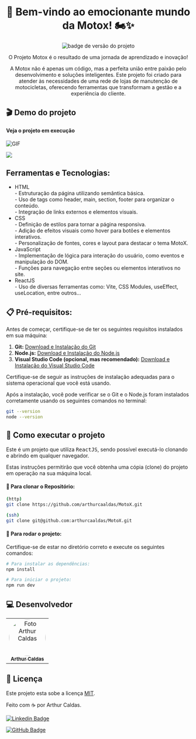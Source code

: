 <h1 align="center" id="-sobre-o-projeto">📝 Bem-vindo ao emocionante mundo da Motox! 🏍️✨</h1>
<p align="center">
  <img src="https://img.shields.io/badge/version-1.0.0-green" alt="badge de versão do projeto"/>
</p>

<p align="center">
  O Projeto Motox é o resultado de uma jornada de aprendizado e inovação!
</p>

<p align="center">
  A Motox não é apenas um código, mas a perfeita união entre paixão pelo desenvolvimento e soluções inteligentes. Este projeto foi criado para atender às necessidades de uma rede de lojas de manutenção de motocicletas, oferecendo ferramentas que transformam a gestão e a experiência do cliente.
</p>

<h2 id="-demo-do-projeto">🎬 Demo do projeto</h2>

<h4>Veja o projeto em execução</h4>

![GIF](src\assets\gif\movie.gif)

<a href="#" target="_blank">
  <img src="https://img.shields.io/badge/Acessar%20Projeto%20-%20web-green">
</a>

<h2 id="-tecnologias">Ferramentas e Tecnologias:</h2>
<ul>
  <li>HTML</li>
    - Estruturação da página utilizando semântica básica.<br>
    - Uso de tags como header, main, section, footer para organizar o conteúdo.<br>
    - Integração de links externos e elementos visuais.
  <li>CSS</li>
    - Definição de estilos para tornar a página responsiva.<br>
    - Adição de efeitos visuais como hover para botões e elementos interativos.<br>
    - Personalização de fontes, cores e layout para destacar o tema MotoX.
  <li>JavaScript</li>
    - Implementação de lógica para interação do usuário, como eventos e manipulação do DOM.<br>
    - Funções para navegação entre seções ou elementos interativos no site.
  <li>ReactJS</li>
    - Uso de diversas ferramentas como: Vite, CSS Modules, useEffect, useLocation, entre outros...
</ul>

<h2>📋 Pré-requisitos:</h2>

Antes de começar, certifique-se de ter os seguintes requisitos instalados em sua máquina:

1. **Git:** [Download e Instalação do Git](https://git-scm.com/book/pt-br/v2/Come%C3%A7ando-Instalando-o-Git)
2. **Node.js:** [Download e Instalação do Node.js](https://nodejs.org/)
3. **Visual Studio Code (opcional, mas recomendado):** [Download e Instalação do Visual Studio Code](https://code.visualstudio.com/)

Certifique-se de seguir as instruções de instalação adequadas para o sistema operacional que você está usando.

Após a instalação, você pode verificar se o Git e o Node.js foram instalados corretamente usando os seguintes comandos no terminal:

```bash
git --version
node --version
```

<h2 id="-como-executar-o-projeto">🚀 Como executar o projeto</h2>
Este é um projeto que utiliza <kbd>ReactJS</kbd>, sendo possível executá-lo clonando e abrindo em qualquer navegador.

Estas instruções permitirão que você obtenha uma cópia (clone) do projeto em operação na sua máquina local.

<h4 id="-clone">🔗 Para clonar o Repositório:</h4>

```bash
(http) 
git clone https://github.com/arthurcaaldas/MotoX.git

(ssh)
git clone git@github.com:arthurcaaldas/MotoX.git
```

<h4 id="-clone">🔁 Para rodar o projeto:</h4>
Certifique-se de estar no diretório correto e execute os seguintes comandos:

```bash
# Para instalar as dependências:
npm install

# Para iniciar o projeto:
npm run dev
```

<h2 id="-desenvolvedor">💻 Desenvolvedor</h2>
<table>
  <tr>
    <td align="center">
      <a href="https://github.com/Arthurcaaldas/">
        <img style="border-radius: 50%;" src="https://github.com/Arthurcaaldas.png" width="100px;" alt="Foto Arthur Caldas"/>
        <br />
        <sub><b>Arthur Caldas</b></sub>
      </a><br /> 
    </td>
  </tr>
</table>

<h2 id="-licença">📝 Licença </h2>

Este projeto esta sobe a licença [MIT]().

Feito com ☕ por Arthur Caldas.

[![Linkedin Badge](https://img.shields.io/badge/-Arthurcaaldas-blue?style=flat-square&logo=Linkedin&logoColor=white&link=https://www.linkedin.com/in/arthurcaaldas/)](https://www.linkedin.com/in/arthurcaaldas/)

[![GitHub Badge](https://img.shields.io/badge/-arthurcaaldas-black?style=flat-square&logo=github&logoColor=white&link=https://github.com/arthurcaaldas)](https://github.com/arthurcaaldas)
